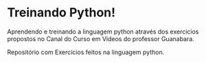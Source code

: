 # Treinando Python!
 Aprendendo e treinando a linguagem python através dos exercicios propostos no Canal do Curso em Vídeos do professor Guanabara.

 Repositório com Exercícios feitos na linguagem python.

